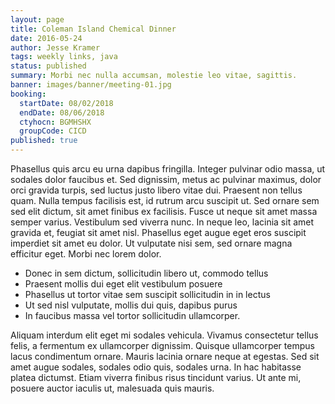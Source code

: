 ```yaml
---
layout: page
title: Coleman Island Chemical Dinner
date: 2016-05-24
author: Jesse Kramer
tags: weekly links, java
status: published
summary: Morbi nec nulla accumsan, molestie leo vitae, sagittis.
banner: images/banner/meeting-01.jpg
booking:
  startDate: 08/02/2018
  endDate: 08/06/2018
  ctyhocn: BGMHSHX
  groupCode: CICD
published: true
---
```

Phasellus quis arcu eu urna dapibus fringilla. Integer pulvinar odio massa, ut sodales dolor faucibus et. Sed dignissim, metus ac pulvinar maximus, dolor orci gravida turpis, sed luctus justo libero vitae dui. Praesent non tellus quam. Nulla tempus facilisis est, id rutrum arcu suscipit ut. Sed ornare sem sed elit dictum, sit amet finibus ex facilisis. Fusce ut neque sit amet massa semper varius. Vestibulum sed viverra nunc. In neque leo, lacinia sit amet gravida et, feugiat sit amet nisl. Phasellus eget augue eget eros suscipit imperdiet sit amet eu dolor. Ut vulputate nisi sem, sed ornare magna efficitur eget. Morbi nec lorem dolor.

* Donec in sem dictum, sollicitudin libero ut, commodo tellus
* Praesent mollis dui eget elit vestibulum posuere
* Phasellus ut tortor vitae sem suscipit sollicitudin in in lectus
* Ut sed nisl vulputate, mollis dui quis, dapibus purus
* In faucibus massa vel tortor sollicitudin ullamcorper.

Aliquam interdum elit eget mi sodales vehicula. Vivamus consectetur tellus felis, a fermentum ex ullamcorper dignissim. Quisque ullamcorper tempus lacus condimentum ornare. Mauris lacinia ornare neque at egestas. Sed sit amet augue sodales, sodales odio quis, sodales urna. In hac habitasse platea dictumst. Etiam viverra finibus risus tincidunt varius. Ut ante mi, posuere auctor iaculis ut, malesuada quis mauris.
